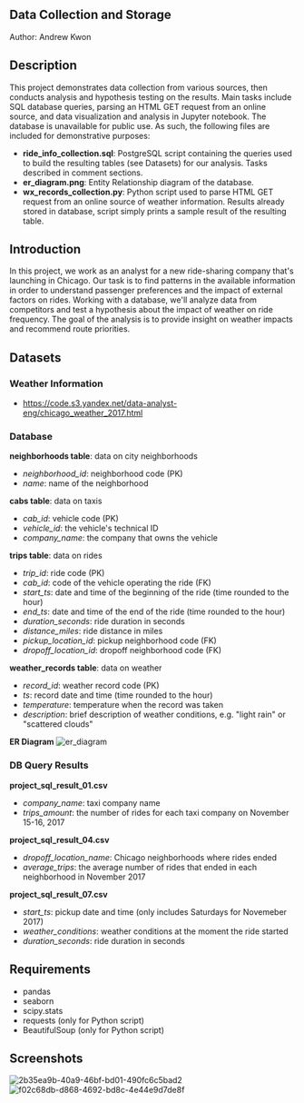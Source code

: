 ## Data Collection and Storage
Author: Andrew Kwon

## Description
This project demonstrates data collection from various sources, then conducts analysis and hypothesis testing on the results. Main tasks include SQL database queries, parsing an HTML GET request from an online source, and data visualization and analysis in Jupyter notebook. The database is unavailable for public use. As such, the following files are included for demonstrative purposes:

- **ride_info_collection.sql**: PostgreSQL script containing the queries used to build the resulting tables (see Datasets) for our analysis. Tasks described in comment sections.
- **er_diagram.png**: Entity Relationship diagram of the database.  
- **wx_records_collection.py**: Python script used to parse HTML GET request from an online source of weather information. Results already stored in database, script simply prints a sample result of the resulting table.

## Introduction
In this project, we work as an analyst for a new ride-sharing company that's launching in Chicago. Our task is to find patterns in the available information in order to understand passenger preferences and the impact of external factors on rides. Working with a database, we'll analyze data from competitors and test a hypothesis about the impact of weather on ride frequency. The goal of the analysis is to provide insight on weather impacts and recommend route priorities.

## Datasets
### Weather Information
- https://code.s3.yandex.net/data-analyst-eng/chicago_weather_2017.html

### Database
**neighborhoods table**: data on city neighborhoods
- *neighborhood_id*: neighborhood code (PK)
- *name*: name of the neighborhood

**cabs table**: data on taxis
- *cab_id*: vehicle code (PK)
- *vehicle_id*: the vehicle's technical ID
- *company_name*: the company that owns the vehicle

**trips table**: data on rides
- *trip_id*: ride code (PK)
- *cab_id*: code of the vehicle operating the ride (FK)
- *start_ts*: date and time of the beginning of the ride (time rounded to the hour)
- *end_ts*: date and time of the end of the ride (time rounded to the hour)
- *duration_seconds*: ride duration in seconds
- *distance_miles*: ride distance in miles
- *pickup_location_id*: pickup neighborhood code (FK)
- *dropoff_location_id*: dropoff neighborhood code (FK)

**weather_records table**: data on weather
- *record_id*: weather record code (PK)
- *ts*: record date and time (time rounded to the hour)
- *temperature*: temperature when the record was taken
- *description*: brief description of weather conditions, e.g. "light rain" or "scattered clouds"

**ER Diagram**
![er_diagram](https://github.com/adkwn1/data_collection_and_storage/assets/119823114/9744b268-40fe-47ca-9369-8d457b050804)

### DB Query Results
**project_sql_result_01.csv**  
- *company_name*: taxi company name  
- *trips_amount*: the number of rides for each taxi company on November 15-16, 2017

**project_sql_result_04.csv**  
- *dropoff_location_name*: Chicago neighborhoods where rides ended  
- *average_trips*: the average number of rides that ended in each neighborhood in November 2017  

**project_sql_result_07.csv**  
- *start_ts*: pickup date and time (only includes Saturdays for Novemeber 2017)
- *weather_conditions*: weather conditions at the moment the ride started  
- *duration_seconds*: ride duration in seconds

## Requirements
- pandas
- seaborn
- scipy.stats
- requests (only for Python script)
- BeautifulSoup (only for Python script)

## Screenshots
![2b35ea9b-40a9-46bf-bd01-490fc6c5bad2](https://github.com/adkwn1/data_collection_and_storage/assets/119823114/2ccc9591-afb3-4c56-aef6-829bd806ca22)
![f02c68db-d868-4692-bd8c-4e44e9d7de8f](https://github.com/adkwn1/data_collection_and_storage/assets/119823114/b8b148c7-296d-44fb-beaa-bd42e64000a0)


